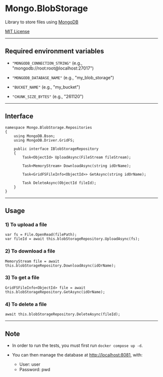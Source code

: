 # Mongo.BlobStorage

Library to store files using [MongoDB](https://www.Mongo.com)

[MIT License](LICENSE)

<hr>

##  Required environment variables

- `"MONGODB_CONNECTION_STRING"` (e.g., "mongodb://root:root@localhost:27017")

- `"MONGODB_DATABASE_NAME"` (e.g., "my_blob_storage")

- `"BUCKET_NAME"` (e.g., "my_bucket")

- `"CHUNK_SIZE_BYTES"` (e.g., "261120")

<hr>

## Interface

```
namespace Mongo.BlobStorage.Repositories
{
    using MongoDB.Bson;
    using MongoDB.Driver.GridFS;

    public interface IBlobStorageRepository
    {
        Task<ObjectId> UploadAsync(FileStream fileStream);

        Task<MemoryStream> DownloadAsync(string idOrName);

        Task<GridFSFileInfo<ObjectId>> GetAsync(string idOrName);

        Task DeleteAsync(ObjectId fileId);
    }
}
```

<hr>

## Usage

### 1) To upload a file

```
var fs = File.OpenRead(filePath);
var fileId = await this.blobStorageRepository.UploadAsync(fs);
```

### 2) To download a file

```
MemoryStream file = await this.blobStorageRepository.DownloadAsync(idOrName);
```

### 3) To get a file

```
GridFSFileInfo<ObjectId> file = await this.blobStorageRepository.GetAsync(idOrName);
```

### 4) To delete a file

```
await this.blobStorageRepository.DeleteAsync(fileId);
````

<hr>

## Note

- In order to run the tests, you must first run `docker compose up -d`.

- You can then manage the database at [http://localhost:8081](http://localhost:8081), with:
    - User: user
    - Password: pwd